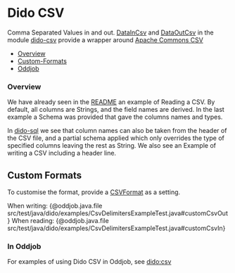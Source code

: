 Dido CSV
========

Comma Separated Values in and out. [DataInCsv](http://rgordon.co.uk/projects/dido/current/api/dido/csv/DataInCsv.html)
and [DataOutCsv](http://rgordon.co.uk/projects/dido/current/api/dido/csv/DataOutCsv.html)
in the module [dido-csv](../dido-csv) provide a wrapper around [Apache Commons CSV](https://commons.apache.org/proper/commons-csv/)

- [Overview](#overview)
- [Custom-Formats](#custom-formats)
- [Oddjob](#in-oddjob)

### Overview
We have already seen in the [README](../README.md) an example of Reading a CSV. By default,
all columns are Strings, and the field names are derived. In the last
example a Schema was provided that gave the columns names and types.

In [dido-sql](DIDO-SQL.md) we see that column names can also be taken from
the header of the CSV file, and a partial schema applied which only
overrides the type of specified columns leaving the rest as String.
We also see an Example of writing a CSV including a header line.

## Custom Formats

To customise the format, provide a [CSVFormat](https://commons.apache.org/proper/commons-csv/apidocs/org/apache/commons/csv/CSVFormat.html)
as a setting.

When writing:
{@oddjob.java.file src/test/java/dido/examples/CsvDelimitersExampleTest.java#customCsvOut}
When reading:
{@oddjob.java.file src/test/java/dido/examples/CsvDelimitersExampleTest.java#customCsvIn}

### In Oddjob

For examples of using Dido CSV in Oddjob, see [dido:csv](reference/dido/csv/CsvDido.md)
